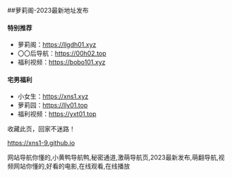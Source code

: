 ##萝莉阁-2023最新地址发布

#### 特别推荐

* 萝莉阁：https://llgdh01.xyz
* 〇〇后导航：https://00h02.top
* 福利视频：https://bobo101.xyz


#### 宅男福利

* 小女生：https://xns1.xyz
* 萝莉园：https://lly01.top
* 福利视频：https://yxt01.top

收藏此页，回家不迷路！

https://xns1-9.github.io

网站导航你懂的,小黄鸭导航鸭,秘密通道,激萌导航页,2023最新发布,萌翻导航,视频网站你懂的,好看的电影,在线观看,在线播放
